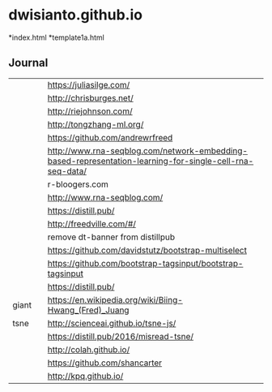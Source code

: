 # dwisianto.github.io

*index.html
*template1a.html

## Journal
| | | |
|-|-|-|
| | | https://juliasilge.com/ |
| | | http://chrisburges.net/ |
| | | http://riejohnson.com/ | 
| | | http://tongzhang-ml.org/ |
| | | https://github.com/andrewrfreed |
| | | http://www.rna-seqblog.com/network-embedding-based-representation-learning-for-single-cell-rna-seq-data/ |
| | | r-bloogers.com
| | | http://www.rna-seqblog.com/ |
| | | https://distill.pub/ |
| | | http://freedville.com/#/ |
| | | remove dt-banner from distillpub |
| | | https://github.com/davidstutz/bootstrap-multiselect |
| | | https://github.com/bootstrap-tagsinput/bootstrap-tagsinput |
| | | https://distill.pub/ |
| giant | | https://en.wikipedia.org/wiki/Biing-Hwang_(Fred)_Juang |
| tsne | | http://scienceai.github.io/tsne-js/ |
|      | | https://distill.pub/2016/misread-tsne/ |
| | | http://colah.github.io/ |
| | | https://github.com/shancarter |
| | | http://kpq.github.io/ |
